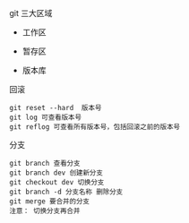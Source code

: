 git 三大区域

- 工作区

- 暂存区

- 版本库

回滚

```
git reset --hard  版本号
git log 可查看版本号
git reflog 可查看所有版本号，包括回滚之前的版本号
```

分支

```
git branch 查看分支
git branch dev 创建新分支
git checkout dev 切换分支
git branch -d 分支名称 删除分支
git merge 要合并的分支
注意： 切换分支再合并
```

